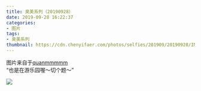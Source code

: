 ```yaml
---
title: 臭美系列（20190928）
date: 2019-09-28 16:22:37
categories:
- 图片
tags:
- 臭美系列
thumbnail: https://cdn.chenyifaer.com/photos/selfies/201909/20190928/IMG_7357.JPG
---
```


图片来自于<a href="https://weibo.com/p/1005051720171447" target="_blank">quanmmmmm</a><br/> “也是在游乐园喔～切个题～” 

![](https://cdn.chenyifaer.com/photos/selfies/201909/20190928/IMG_7357.JPG)

